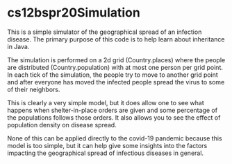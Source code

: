 # cs12bspr20Simulation

This is a simple simulator of the geographical spread of an infection disease. 
The primary purpose of this code is to help learn about inheritance in Java.

The simulation is performed on a 2d grid (Country.places) where the people are distributed (Country.population)
with at most one person per grid point.  In each tick of the simulation, the people try to move to another
grid point and after everyone has moved the infected people spread the virus to some of their neighbors.

This is clearly a very simple model, but it does allow one to see what happens when shelter-in-place orders are given
and some percentage of the populations follows those orders. It also allows you to see the effect of population density
on disease spread.  

None of this can be applied directly to the covid-19 pandemic because this model is too simple, 
but it can help give some insights into the factors impacting the geographical spread of infectious diseases in general.
